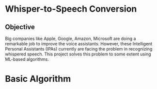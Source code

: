 # Whisper-to-Speech Conversion



## Objective
Big companies like Apple, Google, Amazon, Microsoft are doing a remarkable job to improve the voice assistants. However, these Intelligent Personal Assistants (IPAs) currently are facing the problem in recognizing whispered speech. This project solves this problem to some extent using ML-based algorithms.

# Basic Algorithm

